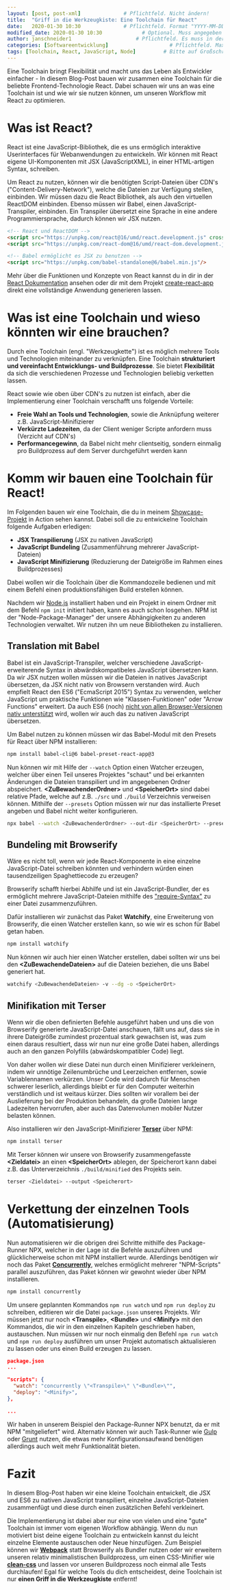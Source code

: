 ```yaml
---
layout: [post, post-xml]              # Pflichtfeld. Nicht ändern!
title:  "Griff in die Werkzeugkiste: Eine Toolchain für React"         # Pflichtfeld. Bitte einen Titel für den Blog Post angeben.
date:   2020-01-30 10:30              # Pflichtfeld. Format "YYYY-MM-DD HH:MM". Muss für Veröffentlichung in der Vergangenheit liegen. (Für Preview egal)
modified_date: 2020-01-30 10:30             # Optional. Muss angegeben werden, wenn eine bestehende Datei geändert wird.
author: janschneider1                     # Pflichtfeld. Es muss in der "authors.yml" einen Eintrag mit diesem Namen geben.
categories: [Softwareentwicklung]                    # Pflichtfeld. Maximal eine der angegebenen Kategorien verwenden.
tags: [Toolchain, React, JavaScript, Node]         # Bitte auf Großschreibung achten.
---
```


Eine Toolchain bringt Flexibilität und macht uns das Leben als Entwickler einfacher - In diesem Blog-Post bauen wir zusammen eine Toolchain für die beliebte Frontend-Technologie React. 
Dabei schauen wir uns an was eine Toolchain ist und wie wir sie nutzen können, um unseren Workflow mit React zu optimieren.

# Was ist React?

React ist eine JavaScript-Bibliothek, die es uns ermöglich interaktive Userinterfaces für Webanwendungen zu entwickeln.
Wir können mit React eigene UI-Komponenten mit JSX (JavaScriptXML), in einer HTML-artigen Syntax, schreiben.

Um React zu nutzen, können wir die benötigten Script-Dateien über CDN's ("Content-Delivery-Network"), welche die Dateien zur Verfügung stellen, einbinden.
Wir müssen dazu die React Bibliothek, als auch den virtuellen ReactDOM einbinden. Ebenso müssen wir Babel, einen JavaScript-Transpiler, einbinden.
Ein Transpiler übersetzt eine Sprache in eine andere Programmiersprache, dadurch können wir JSX nutzen.

```html
<!-- React und ReactDOM -->
<script src="https://unpkg.com/react@16/umd/react.development.js" crossorigin></script>
<script src="https://unpkg.com/react-dom@16/umd/react-dom.development.js" crossorigin></script>

<!-- Babel ermöglicht es JSX zu benutzen -->
<script src="https://unpkg.com/babel-standalone@6/babel.min.js"/>
```

Mehr über die Funktionen und Konzepte von React kannst du in dir in der [React Dokumentation](https://reactjs.org/docs/hello-world.html) ansehen
oder dir mit dem Projekt [create-react-app](https://github.com/facebook/create-react-app) direkt eine vollständige Anwendung generieren lassen.

# Was ist eine Toolchain und wieso könnten wir eine brauchen?

Durch eine Toolchain (engl. "Werkzeugkette") ist es möglich mehrere Tools und Technologien miteinander zu verknüpfen.
Eine Toolchain **strukturiert und vereinfacht Entwicklungs- und Buildprozesse**. Sie bietet **Flexibilität** da sich die verschiedenen Prozesse und Technologien beliebig verketten lassen.

React sowie wie oben über CDN's zu nutzen ist einfach, aber die Implementierung einer Toolchain verschafft uns folgende Vorteile:
- **Freie Wahl an Tools und Technologien**, sowie die Anknüpfung weiterer z.B. JavaScript-Minifizierer
- **Verkürzte Ladezeiten**, da der Client weniger Scripte anfordern muss (Verzicht auf CDN's)
- **Performancegewinn**, da Babel nicht mehr clientseitig, sondern einmalig pro Buildprozess auf dem Server durchgeführt werden kann

# Komm wir bauen eine Toolchain für React!

Im Folgenden bauen wir eine Toolchain, 
die du in meinem [Showcase-Projekt](https://github.com/JanSchneider1/PipePuzzle_React) in Action sehen kannst. Dabei soll die zu entwickelne Toolchain folgende Aufgaben erledigen:

- **JSX Transpilierung** (JSX zu nativen JavaScript)
- **JavaScript Bundeling** (Zusammenführung mehrerer JavaScript-Dateien)
- **JavaScript Minifizierung** (Reduzierung der Dateigröße im Rahmen eines Buildprozesses)

Dabei wollen wir die Toolchain über die Kommandozeile bedienen und mit einem Befehl einen produktionsfähigen Build erstellen können.

Nachdem wir [Node.js](https://nodejs.org/en/) installiert haben und ein Projekt in einem Ordner mit dem Befehl `npm init` initiert haben, kann es auch schon losgehen.
NPM ist der "Node-Package-Manager" der unsere Abhängigkeiten zu anderen Technologien verwaltet. Wir nutzen ihn um neue Bibliotheken zu installieren.

## Translation mit Babel

Babel ist ein JavaScript-Transpiler, welcher verschiedene JavaScript-erweiterende Syntax in abwärdskompatibeles JavaScript übersetzen kann.
Da wir JSX nutzen wollen müssen wir die Dateien in natives JavaScript übersetzen, da JSX nicht nativ von Browsern verstanden wird. 
Auch empfielt React den ES6 ("EcmaScript 2015") Syntax zu verwenden, welcher JavaScript um praktische Funktionen wie "Klassen-Funktionen" oder "Arrow Functions" erweitert.
Da auch ES6 (noch) [nicht von allen Browser-Versionen nativ unterstützt](https://www.w3schools.com/js/js_es6.asp) wird, wollen wir auch das zu nativen JavaScript übersetzen.

Um Babel nutzen zu können müssen wir das Babel-Modul mit den Presets für React über NPM installieren:

```bash
npm install babel-cli@6 babel-preset-react-app@3
```

Nun können wir mit Hilfe der `--watch` Option einen Watcher erzeugen, welcher über einen Teil unseres Projektes "schaut" und bei erkannten Änderungen die Dateien transpiliert und im angegebenen Ordner abspeichert.
 **\<ZuBewachenderOrdner>** und **\<SpeicherOrt>** sind dabei relative Pfade, welche auf z.B. `./src` und `./build` Verzeichnis verweisen können. Mithilfe der `--presets` Option
 müssen wir nur das installierte Preset angeben und Babel nicht weiter konfigurieren.

```bash
npx babel --watch <ZuBewachenderOrdner> --out-dir <SpeicherOrt> --presets react-app/prod
```

## Bundeling mit Browserify

Wäre es nicht toll, wenn wir jede React-Komponente in eine einzelne JavaScript-Datei schreiben könnten und verhindern würden einen tausendzeiligen Spaghettiecode zu erzeugen?

Browserify schafft hierbei Abhilfe und ist ein JavaScript-Bundler, der es ermöglicht mehrere JavaScript-Dateien mithilfe des ["require-Syntax"](http://browserify.org/) zu einer Datei zusammenzuführen.

Dafür installieren wir zunächst das Paket **Watchify**, eine Erweiterung von Browserify, die einen Watcher erstellen kann, so wie wir es schon für Babel getan haben.

```bash
npm install watchify
```

Nun können wir auch hier einen Watcher erstellen, dabei sollten wir uns bei den  **\<ZuBewachendeDateien>** auf die Dateien beziehen, die uns Babel generiert hat.

```bash
watchify <ZuBewachendeDateien> -v --dg -o <SpeicherOrt>
```

## Minifikation mit Terser

Wenn wir die oben definierten Befehle ausgeführt haben und uns die von Browserify generierte JavaScript-Datei anschauen, fällt uns auf, dass sie in ihrere Dateigröße
zumindest prozentual stark gewachsen ist, was zum einen daraus resultiert, dass wir nun nur eine große Datei haben, allerdings auch an den ganzen Polyfills (abwärdskompatibler Code)
liegt.

Von daher wollen wir diese Datei nun durch einen Minifizierer verkleinern, indem wir unnötige Zeilenumbrüche und Leerzeichen entfernen, sowie Variablennamen verkürzen.
Unser Code wird dadurch für Menschen schwerer leserlich, allerdings bleibt er für den Computer weiterhin verständlich und ist weitaus kürzer.
Dies sollten wir vorallem bei der Auslieferung bei der Produktion behandeln, da große Dateien lange Ladezeiten hervorrufen, aber auch das Datenvolumen mobiler Nutzer belasten können.

Also installieren wir den JavaScript-Minifizierer [**Terser**](https://github.com/terser/terser) über NPM:

```bash
npm install terser
```

Mit Terser können wir unsere von Browserify zusammengefasste  **\<Zieldatei>** an einen  **\<SpeicherOrt>** ablegen, 
der Speicherort kann dabei z.B. das Unterverzeichnis `./build/minified` des Projekts sein.

```bash
terser <Zieldatei> --output <Speicherort>
```

# Verkettung der einzelnen Tools (Automatisierung)

Nun automatisieren wir die obrigen drei Schritte mithilfe des Package-Runner NPX, welcher in der Lage ist die Befehle auszuführen und glücklicherweise schon mit NPM installiert wurde.
Allerdings benötigen wir noch das Paket [**Concurrently**](https://www.npmjs.com/package/concurrently), welches ermöglicht mehrerer "NPM-Scripts" parallel auszuführen, das Paket können wir gewohnt wieder über NPM installieren.

```bash
npm install concurrently
```

Um unsere geplannten Kommandos `npm run watch` und `npm run deploy` zu schreiben, editieren wir die Datei `package.json` unseres Projekts.
Wir müssen jetzt nur noch  **\<Transpile>**,  **\<Bundle>** und **\<Minify>** mit den Kommandos, die wir in den einzelnen Kapiteln geschrieben haben, austauschen.
Nun müssen wir nur noch einmalig den Befehl `npm run watch` und `npm run deploy` ausführen um unser Projekt automatisch aktualisieren zu lassen oder uns einen Build erzeugen zu lassen.

```json
package.json
...

"scripts": {
  "watch": "concurrently \"<Transpile>\" \"<Bundle>\"",
  "deploy": "<Minify>",
},

...
```

Wir haben in unserem Beispiel den Package-Runner NPX benutzt, da er mit NPM "mitgeliefert" wird. Alternativ können
wir auch Task-Runner wie [Gulp](https://gulpjs.com) oder [Grunt](https://gruntjs.com) nutzen, die etwas mehr Konfigurationsaufwand benötigen allerdings auch weit mehr Funktionalität bieten.

# Fazit

In diesem Blog-Post haben wir eine kleine Toolchain entwickelt, die JSX und ES6 zu nativen JavaScript transpiliert,
einzelne JavaScript-Dateien zusammenfügt und diese durch einen zusätzlichen Befehl verkleinert.

Die Implementierung ist dabei aber nur eine von vielen und eine "gute" Toolchain ist immer vom eigenen Workflow abhängig.
Wenn du nun motiviert bist deine eigene Toolchain zu entwickeln kannst du leicht einzelne Elemente austauschen oder Neue hinzufügen.
Zum Beispiel können wir [**Webpack**](https://webpack.js.org) statt Browserify als Bundler nutzen 
oder wir erweitern unseren relativ minimalistischen Buildprozess, um einen CSS-Minifier wie [**clean-css**](https://github.com/jakubpawlowicz/clean-css) und lassen vor unseren Buildprozess noch einmal alle Tests durchlaufen!
Egal für welche Tools du dich entscheidest, deine Toolchain ist nur **einen Griff in die Werkzeugkiste** entfernt!
